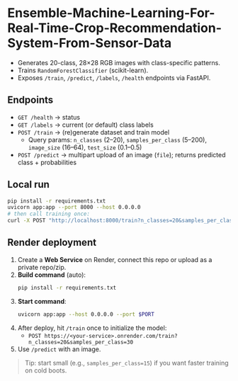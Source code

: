 # Ensemble-Machine-Learning-For-Real-Time-Crop-Recommendation-System-From-Sensor-Data

- Generates 20-class, 28×28 RGB images with class-specific patterns.
- Trains `RandomForestClassifier` (scikit-learn).
- Exposes `/train`, `/predict`, `/labels`, `/health` endpoints via FastAPI.

## Endpoints
- `GET /health` → status
- `GET /labels` → current (or default) class labels
- `POST /train` → (re)generate dataset and train model
  - Query params: `n_classes` (2–20), `samples_per_class` (5–200), `image_size` (16–64), `test_size` (0.1–0.5)
- `POST /predict` → multipart upload of an image (`file`); returns predicted class + probabilities

## Local run
```bash
pip install -r requirements.txt
uvicorn app:app --port 8000 --host 0.0.0.0
# then call training once:
curl -X POST "http://localhost:8000/train?n_classes=20&samples_per_class=30"
```

## Render deployment
1. Create a **Web Service** on Render, connect this repo or upload as a private repo/zip.
2. **Build command** (auto):
   ```bash
   pip install -r requirements.txt
   ```
3. **Start command**:
   ```bash
   uvicorn app:app --host 0.0.0.0 --port $PORT
   ```
4. After deploy, hit `/train` once to initialize the model:
   - `POST https://<your-service>.onrender.com/train?n_classes=20&samples_per_class=30`
5. Use `/predict` with an image.

> Tip: start small (e.g., `samples_per_class=15`) if you want faster training on cold boots.
